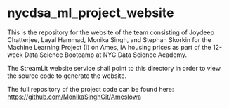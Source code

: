 # nycdsa_ml_project_website
 
This is the repository for the website of the team consisting of Joydeep Chatterjee, Layal Hammad, Monika Singh, and Stephan Skorkin for the Machine Learning Project (I) on Ames, IA housing prices as part of the 12-week Data Science Bootcamp at NYC Data Science Academy.

The StreamLit website service shall point to this directory in order to view the source code to generate the website.

The full repository of the project code can be found here:
https://github.com/MonikaSinghGit/AmesIowa